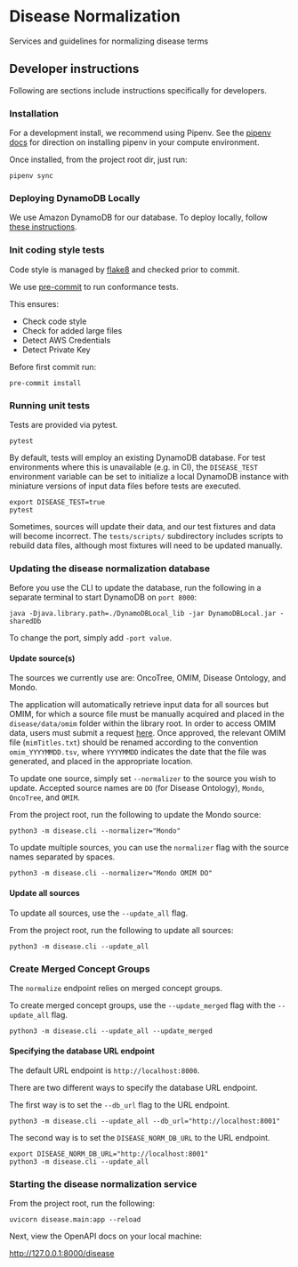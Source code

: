 # Disease Normalization
Services and guidelines for normalizing disease terms

## Developer instructions
Following are sections include instructions specifically for developers.

### Installation
For a development install, we recommend using Pipenv. See the
[pipenv docs](https://pipenv-fork.readthedocs.io/en/latest/#install-pipenv-today)
for direction on installing pipenv in your compute environment.

Once installed, from the project root dir, just run:

```commandline
pipenv sync
```

### Deploying DynamoDB Locally

We use Amazon DynamoDB for our database. To deploy locally, follow [these instructions](https://docs.aws.amazon.com/amazondynamodb/latest/developerguide/DynamoDBLocal.DownloadingAndRunning.html).

### Init coding style tests

Code style is managed by [flake8](https://github.com/PyCQA/flake8) and checked prior to commit.

We use [pre-commit](https://pre-commit.com/#usage) to run conformance tests.

This ensures:

* Check code style
* Check for added large files
* Detect AWS Credentials
* Detect Private Key

Before first commit run:

```commandline
pre-commit install
```


### Running unit tests

Tests are provided via pytest.

```commandline
pytest
```

By default, tests will employ an existing DynamoDB database. For test environments where this is unavailable (e.g. in CI), the `DISEASE_TEST` environment variable can be set to initialize a local DynamoDB instance with miniature versions of input data files before tests are executed.


```comandline
export DISEASE_TEST=true
pytest
```

Sometimes, sources will update their data, and our test fixtures and data will become incorrect. The `tests/scripts/` subdirectory includes scripts to rebuild data files, although most fixtures will need to be updated manually.

### Updating the disease normalization database

Before you use the CLI to update the database, run the following in a separate terminal to start DynamoDB on `port 8000`:

```
java -Djava.library.path=./DynamoDBLocal_lib -jar DynamoDBLocal.jar -sharedDb
```

To change the port, simply add `-port value`.

#### Update source(s)

The sources we currently use are: OncoTree, OMIM, Disease Ontology, and Mondo.

The application will automatically retrieve input data for all sources but OMIM, for which a source file must be manually acquired and placed in the `disease/data/omim` folder within the library root. In order to access OMIM data, users must submit a request [here](https://www.omim.org/downloads). Once approved, the relevant OMIM file (`mimTitles.txt`) should be renamed according to the convention `omim_YYYYMMDD.tsv`, where `YYYYMMDD` indicates the date that the file was generated, and placed in the appropriate location.

To update one source, simply set `--normalizer` to the source you wish to update. Accepted source names are `DO` (for Disease Ontology), `Mondo`, `OncoTree`, and `OMIM`.

From the project root, run the following to update the Mondo source:

```commandline
python3 -m disease.cli --normalizer="Mondo"
```

To update multiple sources, you can use the `normalizer` flag with the source names separated by spaces.

```commandline
python3 -m disease.cli --normalizer="Mondo OMIM DO"
```

#### Update all sources

To update all sources, use the `--update_all` flag.

From the project root, run the following to update all sources:

```commandline
python3 -m disease.cli --update_all
```

### Create Merged Concept Groups
The `normalize` endpoint relies on merged concept groups.

To create merged concept groups, use the `--update_merged` flag with the `--update_all` flag.

```commandline
python3 -m disease.cli --update_all --update_merged
```

#### Specifying the database URL endpoint

The default URL endpoint is `http://localhost:8000`.

There are two different ways to specify the database URL endpoint.

The first way is to set the `--db_url` flag to the URL endpoint.

```commandline
python3 -m disease.cli --update_all --db_url="http://localhost:8001"
```

The second way is to set the `DISEASE_NORM_DB_URL` to the URL endpoint.
```commandline
export DISEASE_NORM_DB_URL="http://localhost:8001"
python3 -m disease.cli --update_all
```

### Starting the disease normalization service

From the project root, run the following:

```commandline
uvicorn disease.main:app --reload
```

Next, view the OpenAPI docs on your local machine:

http://127.0.0.1:8000/disease
